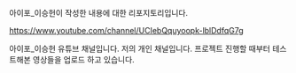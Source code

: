 아이포_이승헌이 작성한 내용에 대한 리포지토리입니다.

https://www.youtube.com/channel/UCIebQquyoopk-lblDdfqG7g

아이포_이승헌 유튜브 채널입니다. 저의 개인 채널입니다. 프로젝트 진행할 때부터 테스트해본 영상들을 업로드 하고 있습니다.




